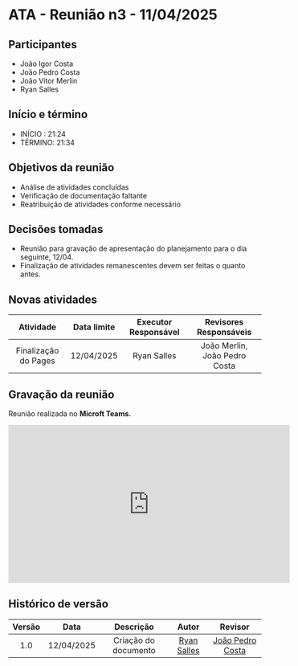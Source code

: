 # ATA - Reunião n3 - 11/04/2025

## Participantes

- João Igor Costa
- João Pedro Costa
- João Vitor Merlin
- Ryan Salles

## Início e término
- INÍCIO : 21:24
- TÉRMINO: 21:34

## Objetivos da reunião
- Análise de atividades concluídas
- Verificação de documentação faltante
- Reatribuição de atividades conforme necessário

## Decisões tomadas
- Reunião para gravação de apresentação do planejamento para o dia seguinte, 12/04.
- Finalização de atividades remanescentes devem ser feitas o quanto antes. 

## Novas atividades

| Atividade               |    Data limite   |  Executor Responsável | Revisores Responsáveis                  | 
| :---------------------: | :--------------: | :-------------------: | :-------------------------------------: |
| Finalização do Pages    | 12/04/2025       |     Ryan Salles       |     João Merlin, João Pedro Costa       |

## Gravação da reunião

Reunião realizada no **Microft Teams.**

<iframe width="560" height="315" src="https://www.youtube.com/embed/RjTJOPLKvNA?si=EWAkRZvvx4xHalDO" title="YouTube video player" frameborder="0" allow="accelerometer; autoplay; clipboard-write; encrypted-media; gyroscope; picture-in-picture; web-share" referrerpolicy="strict-origin-when-cross-origin" allowfullscreen></iframe>

## Histórico de versão

| Versão |    Data    |          Descrição          |         Autor         |       Revisor         |
| :----: | :--------: | :-------------------------: | :-------------------: | :-------------------: |
|  1.0   | 12/04/2025 | Criação do documento        | [Ryan Salles](https://github.com/RA-Salles) |    [João Pedro Costa](https://github.com/johnaopedro)   |
